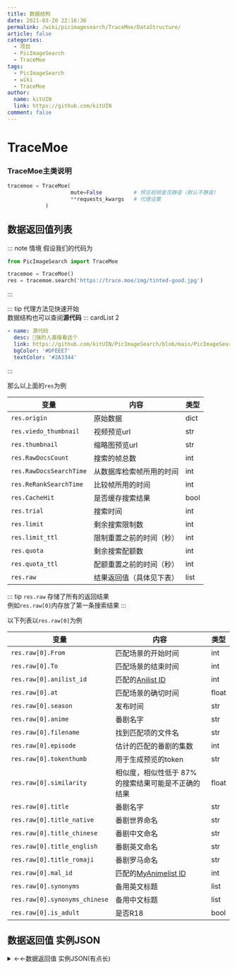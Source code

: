 ```yaml
---
title: 数据结构
date: 2021-03-20 22:16:36
permalink: /wiki/picimagesearch/TraceMoe/DataStructure/
article: false
categories:
  - 项目
  - PicImageSearch
  - TraceMoe
tags:
  - PicImageSearch
  - wiki
  - TraceMoe
author: 
  name: kitUIN
  link: https://github.com/kitUIN
comment: false
---
```

# TraceMoe

### TraceMoe主类说明
```python
tracemoe = TraceMoe(
                    mute=False          # 预览视频是否静音（默认不静音）
                    **requests_kwargs   # 代理设置
            )
```
## 数据返回值列表
::: note 情境
假设我们的代码为
```python
from PicImageSearch import TraceMoe

tracemoe = TraceMoe()
res = tracemoe.search('https://trace.moe/img/tinted-good.jpg')
```
:::

::: tip
代理方法见快速开始  
数据结构也可以查阅**源代码**
::: cardList 2
```yaml
- name: 源代码
  desc: 🚀强的人直接看这个
  link: https://github.com/kitUIN/PicImageSearch/blob/main/PicImageSearch/tracemoe.py
  bgColor: '#DFEEE7'
  textColor: '#2A3344'
```
:::

那么以上面的`res`为例

|变量              |   内容             |  类型  |
|----             | ----              | ----  |
|`res.origin `          |原始数据|dict|
|`res.viedo_thumbnail`  |视频预览url|str|
|`res.thumbnail `       |缩略图预览url|str|
|`res.RawDocsCount `    |搜索的帧总数|int|
|`res.RawDocsSearchTime`|从数据库检索帧所用的时间|int|
|`res.ReRankSearchTime` |比较帧所用的时间|int|
|`res.CacheHit `        |是否缓存搜索结果|bool|
|`res.trial`            |搜索时间|int|
|`res.limit`          |剩余搜索限制数|int|
|`res.limit_ttl`        |限制重置之前的时间（秒）|int|
|`res.quota`            |剩余搜索配额数|int|
|`res.quota_ttl`        |配额重置之前的时间（秒）|int|
|`res.raw`|结果返回值（具体见下表）|list|

::: tip
`res.raw` 存储了所有的返回结果  
例如`res.raw[0]`内存放了第一条搜索结果
:::

以下列表以`res.raw[0]`为例


|变量              |   内容             |  类型  |
|----              | ----              | ----  |
|`res.raw[0].From`             |匹配场景的开始时间|int|
|`res.raw[0].To`               |匹配场景的结束时间|int|
|`res.raw[0].anilist_id`       |匹配的[Anilist  ID](https://anilist.co/)|int|
|`res.raw[0].at`               |匹配场景的确切时间|float|
|`res.raw[0].season`           |发布时间|str|
|`res.raw[0].anime`            |番剧名字|str|
|`res.raw[0].filename`         |找到匹配项的文件名|str|
|`res.raw[0].episode`          |估计的匹配的番剧的集数|int|
|`res.raw[0].tokenthumb `      |用于生成预览的token|str|
|`res.raw[0].similarity`       |相似度，相似性低于 87% 的搜索结果可能是不正确的结果|float|
|`res.raw[0].title`            |番剧名字|str|
|`res.raw[0].title_native`     |番剧世界命名|str|
|`res.raw[0].title_chinese`    |番剧中文命名|str|
|`res.raw[0].title_english`    |番剧英文命名|str|
|`res.raw[0].title_romaji`     |番剧罗马命名|str|
|`res.raw[0].mal_id`           |匹配的[MyAnimelist  ID](https://myanimelist.net/)|int|
|`res.raw[0].synonyms`         |备用英文标题|list|
|`res.raw[0].synonyms_chinese` |备用中文标题|list|
|`res.raw[0].is_adult`         |是否R18|bool|

## 数据返回值 实例JSON
<details>
  <summary>←←数据返回值 实例JSON(有点长)</summary>
  
  ```json
    {
        "RawDocsCount": 5718114,
        "RawDocsSearchTime": 6293,
        "ReRankSearchTime": 1105,
        "CacheHit": false,
        "trial": 1,
        "docs": [
            {
                "from": 1173.83,
                "to": 1174.67,
                "anilist_id": 11887,
                "at": 1174.5,
                "season": "2012-07",
                "anime": "心連·情結",
                "filename": "[ANK-Raws\u0026NatsuYuki] Kokoro Connect - 05 (BDrip 1280x720 x264 AAC).mp4",
                "episode": 5,
                "tokenthumb": "I7RtV-BVFDjvgwgPpUwFKw",
                "similarity": 0.9685373563005802,
                "title": "ココロコネクト",
                "title_native": "ココロコネクト",
                "title_chinese": "心連·情結",
                "title_english": "Kokoro Connect",
                "title_romaji": "Kokoro Connect",
                "mal_id": 11887,
                "synonyms": [
                    "Kokoroco"
                ],
                "synonyms_chinese": [
                    "戀愛隨意鏈",
                    "戀愛隨意連結",
                    "心靈鏈環",
                    "心靈接觸",
                    "心與心的連結"
                ],
                "is_adult": false
            },
            {
                "from": 504.17,
                "to": 505.33,
                "anilist_id": 849,
                "at": 505.17,
                "season": "2006-04",
                "anime": "涼宮春日的憂鬱",
                "filename": "[philosophy-raws][The Melancholy of Haruhi Suzumiya(2006)][12][BDRIP][x264 AAC][1920X1080].mp4",
                "episode": 12,
                "tokenthumb": "WKps5xJjEWzVufWEBrS0wQ",
                "similarity": 0.819383329990597,
                "title": "涼宮ハルヒの憂鬱",
                "title_native": "涼宮ハルヒの憂鬱",
                "title_chinese": "涼宮春日的憂鬱",
                "title_english": "The Melancholy of Haruhi Suzumiya",
                "title_romaji": "Suzumiya Haruhi no Yuuutsu",
                "mal_id": 849,
                "synonyms": [],
                "synonyms_chinese": [],
                "is_adult": false
            },
            {
                "from": 505.5,
                "to": 506,
                "anilist_id": 4382,
                "at": 505.5,
                "season": "2009-04",
                "anime": "涼宮春日的憂鬱",
                "filename": "[CASO][Suzumiya_Haruhi_no_Yuuutsu][BDrip][26][BIG5][1280x720][x264_AAC].mp4",
                "episode": 26,
                "tokenthumb": "fG-kt2NMVPcNECN2hyfCiw",
                "similarity": 0.8162108726224474,
                "title": "涼宮ハルヒの憂鬱",
                "title_native": "涼宮ハルヒの憂鬱",
                "title_chinese": "涼宮春日的憂鬱 2009",
                "title_english": "The Melancholy of Haruhi Suzumiya (2009)",
                "title_romaji": "Suzumiya Haruhi no Yuuutsu (2009)",
                "mal_id": 4382,
                "synonyms": [],
                "synonyms_chinese": [],
                "is_adult": false
            },
            {
                "from": 683.5,
                "to": 684.75,
                "anilist_id": 21085,
                "at": 683.5,
                "season": "2015-04",
                "anime": "鑽石王牌 第二季",
                "filename": "[異域字幕組][鑽石王牌第二季][Ace of Diamond S2][18_93][1280x720][繁體].mp4",
                "episode": 18,
                "tokenthumb": "IPw8p_4vzsfDaV5QPhF6Gg",
                "similarity": 0.8151590465496535,
                "title": "ダイヤのA～Second Season～",
                "title_native": "ダイヤのA～Second Season～",
                "title_chinese": "鑽石王牌 第二季",
                "title_english": "Ace of the Diamond Second Season",
                "title_romaji": "Diamond no Ace: Second Season",
                "mal_id": 30230,
                "synonyms": [
                    "Daiya no Ace 2"
                ],
                "synonyms_chinese": [],
                "is_adult": false
            },
            {
                "from": 287.67,
                "to": 287.67,
                "anilist_id": 854,
                "at": 287.67,
                "season": "2006-04",
                "anime": "Soul Link",
                "filename": "[HKG][Soul.Link][DVDrip][03][x264_AAC][864x480][30fps].mp4",
                "episode": 3,
                "tokenthumb": "sFVpsOy02O2r9Jch3CQpXA",
                "similarity": 0.8112364293603003,
                "title": "Soul Link",
                "title_native": "Soul Link",
                "title_chinese": "Soul Link",
                "title_english": "Soul Link",
                "title_romaji": "Soul Link",
                "mal_id": 854,
                "synonyms": [],
                "synonyms_chinese": [],
                "is_adult": false
            },
            {
                "from": 232.42,
                "to": 232.42,
                "anilist_id": 21237,
                "at": 232.42,
                "season": "2015-10",
                "anime": "神之見習者秘密的心靈蛋",
                "filename": "(アニメ) かみさまみならい ヒミツのここたま 第02話.mp4",
                "episode": 2,
                "tokenthumb": "zPhpsyIfuQG31RVedQ7Mcw",
                "similarity": 0.8110595635963628,
                "title": "かみさまみならい ヒミツのここたま",
                "title_native": "かみさまみならい ヒミツのここたま",
                "title_chinese": "神之見習者秘密的心靈蛋",
                "title_english": "Kamisama Minarai: Himitsu no Cocotama",
                "title_romaji": "Kamisama Minarai: Himitsu no Cocotama",
                "mal_id": 31044,
                "synonyms": [],
                "synonyms_chinese": [
                    "見習神仙秘密的心靈",
                    "見習神仙精靈"
                ],
                "is_adult": false
            },
            {
                "from": 814.42,
                "to": 814.42,
                "anilist_id": 18411,
                "at": 814.42,
                "season": "2013-10",
                "anime": "銀狐",
                "filename": "[DMG][Gingitsune][09][720P][BIG5].mp4",
                "episode": 9,
                "tokenthumb": "PXOTyZYpFvPqsTT-CoLmQQ",
                "similarity": 0.8104846724963615,
                "title": "ぎんぎつね",
                "title_native": "ぎんぎつね",
                "title_chinese": "銀狐",
                "title_english": "Gingitsune: Messenger Fox of the Gods",
                "title_romaji": "Gingitsune",
                "mal_id": 18411,
                "synonyms": [
                    "Silver Fox"
                ],
                "synonyms_chinese": [],
                "is_adult": false
            },
            {
                "from": 710.33,
                "to": 710.33,
                "anilist_id": 1482,
                "at": 710.33,
                "season": "2006-10",
                "anime": "驅魔少年",
                "filename": "[MapleSnow][D.Gray-man][029][Jpn_Big5][X264_AAC].mp4",
                "episode": 29,
                "tokenthumb": "2FbPqrT7_vbQZQuplQfp7Q",
                "similarity": 0.8095463898281274,
                "title": "ディー・グレイマン",
                "title_native": "ディー・グレイマン",
                "title_chinese": "驅魔少年",
                "title_english": "D.Gray-man",
                "title_romaji": "D.Gray-man",
                "mal_id": 1482,
                "synonyms": [
                    "D. Gray-man",
                    "D. Grey-man"
                ],
                "synonyms_chinese": [
                    "D·格雷少年"
                ],
                "is_adult": false
            }
        ],
        "limit": 9,
        "limit_ttl": 60,
        "quota": 150,
        "quota_ttl": 86400
    }
  ```

</details>
